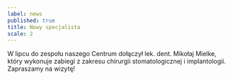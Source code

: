 ```yaml
---
label: news
published: true
title: Nowy specjalista
scale: 2
---
```


W lipcu do zespołu naszego Centrum dołączył lek. dent. Mikołaj Mielke, który wykonuje zabiegi z zakresu chirurgii stomatologicznej i implantologii. Zapraszamy na wizytę!

